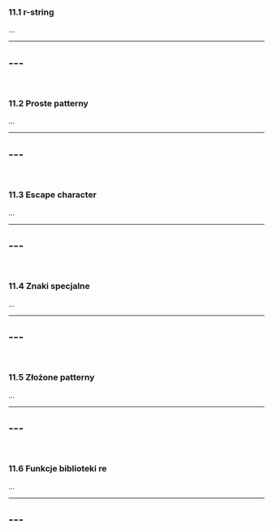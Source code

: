 ### 11.1 r-string
...

---
**---**
---
&nbsp;
### 11.2 Proste patterny
...

---
**---**
---
&nbsp;
### 11.3 Escape character
...

---
**---**
---
&nbsp;
### 11.4 Znaki specjalne
...

---
**---**
---
&nbsp;
### 11.5 Złożone patterny
...

---
**---**
---
&nbsp;
### 11.6 Funkcje biblioteki re
...

---
**---**
---
&nbsp;
